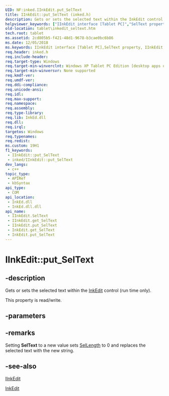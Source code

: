 ```yaml
---
UID: NF:inked.IInkEdit.put_SelText
title: IInkEdit::put_SelText (inked.h)
description: Gets or sets the selected text within the InkEdit control (run time only).
helpviewer_keywords: ["IInkEdit interface [Tablet PC]","SelText property","IInkEdit.SelText","IInkEdit.put_SelText","IInkEdit::SelText","IInkEdit::get_SelText","IInkEdit::put_SelText","InkEdit.get_SelText","InkEdit.put_SelText","SelText property [Tablet PC]","SelText property [Tablet PC]","IInkEdit interface","get_SelText","inked/IInkEdit::SelText","inked/IInkEdit::get_SelText","inked/IInkEdit::put_SelText","put_SelText","tablet.inkedit_seltext"]
old-location: tablet\inkedit_seltext.htm
tech.root: tablet
ms.assetid: 2cd805b5-f421-48d1-9678-b3cae0bc6b86
ms.date: 12/05/2018
ms.keywords: IInkEdit interface [Tablet PC],SelText property, IInkEdit.SelText, IInkEdit.put_SelText, IInkEdit::SelText, IInkEdit::get_SelText, IInkEdit::put_SelText, InkEdit.get_SelText, InkEdit.put_SelText, SelText property [Tablet PC], SelText property [Tablet PC],IInkEdit interface, get_SelText, inked/IInkEdit::SelText, inked/IInkEdit::get_SelText, inked/IInkEdit::put_SelText, put_SelText, tablet.inkedit_seltext
req.header: inked.h
req.include-header: 
req.target-type: Windows
req.target-min-winverclnt: Windows XP Tablet PC Edition [desktop apps only]
req.target-min-winversvr: None supported
req.kmdf-ver: 
req.umdf-ver: 
req.ddi-compliance: 
req.unicode-ansi: 
req.idl: 
req.max-support: 
req.namespace: 
req.assembly: 
req.type-library: 
req.lib: InkEd.dll
req.dll: 
req.irql: 
targetos: Windows
req.typenames: 
req.redist: 
ms.custom: 19H1
f1_keywords:
 - IInkEdit::put_SelText
 - inked/IInkEdit::put_SelText
dev_langs:
 - c++
topic_type:
 - APIRef
 - kbSyntax
api_type:
 - COM
api_location:
 - InkEd.dll
 - InkEd.dll.dll
api_name:
 - IInkEdit.SelText
 - IInkEdit.get_SelText
 - IInkEdit.put_SelText
 - InkEdit.get_SelText
 - InkEdit.put_SelText
---
```


# IInkEdit::put_SelText


## -description

Gets or sets the selected text within the <a href="/windows/desktop/tablet/inkedit-control">InkEdit</a> control (run time only).

This property is read/write.

## -parameters

## -remarks

Setting <b>SelText</b> to a new value sets <a href="/windows/desktop/api/inked/nf-inked-iinkedit-get_sellength">SelLength</a> to 0 and replaces the selected text with the new string.

## -see-also

<a href="../inked/nn-inked-iinkedit.md">IInkEdit</a>



<a href="/windows/desktop/tablet/inkedit-control-reference">InkEdit</a>
